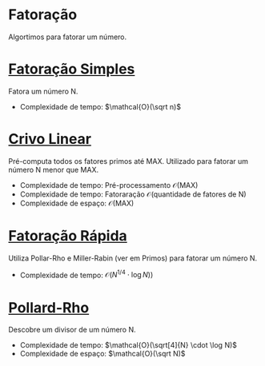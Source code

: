 # Fatoração

Algortimos para fatorar um número.

# [Fatoração Simples](naive_factorize.cpp)
Fatora um número N.

- Complexidade de tempo: $\mathcal{O}(\sqrt n)$

# [Crivo Linear](linear_sieve_factorize.cpp)
Pré-computa todos os fatores primos até MAX.
Utilizado para fatorar um número N menor que MAX.

- Complexidade de tempo: Pré-processamento $\mathcal{O}(\text{MAX})$
- Complexidade de tempo: Fatoraração $\mathcal{O}(\text{quantidade de fatores de N})$
- Complexidade de espaço: $\mathcal{O}(\text{MAX})$

# [Fatoração Rápida](fast_factorize.cpp)
Utiliza Pollar-Rho e Miller-Rabin (ver em Primos) para fatorar um número N.

- Complexidade de tempo: $\mathcal{O}(N^{1/4} \cdot \log N))$

# [Pollard-Rho](pollard-rho.cpp)
Descobre um divisor de um número N.

- Complexidade de tempo: $\mathcal{O}(\sqrt[4]{N} \cdot \log N)$
- Complexidade de espaço: $\mathcal{O}(\sqrt N)$
